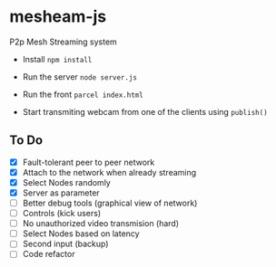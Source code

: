 # mesheam-js

P2p Mesh Streaming system

* Install `npm install`
* Run the server `node server.js`
* Run the front `parcel index.html`

* Start transmiting webcam from one of the clients using `publish()`

## To Do

* [x] Fault-tolerant peer to peer network
* [x] Attach to the network when already streaming
* [x] Select Nodes randomly
* [x] Server as parameter
* [ ] Better debug tools (graphical view of network)
* [ ] Controls (kick users)
* [ ] No unauthorized video transmision (hard)
* [ ] Select Nodes based on latency
* [ ] Second input (backup)
* [ ] Code refactor
